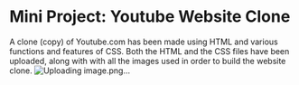 # Mini Project: Youtube Website Clone
A clone (copy) of Youtube.com has been made using HTML and various functions and features of CSS. Both the HTML and the CSS files have been uploaded, along with with all the images used in order to build the website clone.
![Uploading image.png…]()
